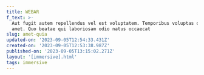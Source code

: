 ```yaml
---
title: WEBAR
f_text: >-
  Aut fugit autem repellendus vel est voluptatem. Temporibus voluptas dolor
  amet. Quo beatae qui laboriosam odio natus occaecat
slug: amet-quia
updated-on: '2023-09-05T12:54:33.431Z'
created-on: '2023-09-05T12:53:38.987Z'
published-on: '2023-09-05T13:15:02.271Z'
layout: '[immersive].html'
tags: immersive
---
```



